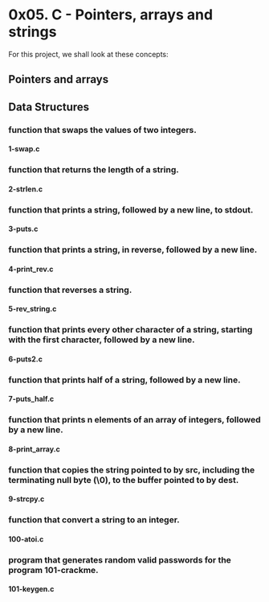 # 0x05. C - Pointers, arrays and strings
For this project, we shall look at these concepts:

## Pointers and arrays
## Data Structures
### function that swaps the values of two integers.
#### 1-swap.c
### function that returns the length of a string.
#### 2-strlen.c
### function that prints a string, followed by a new line, to stdout.
#### 3-puts.c
### function that prints a string, in reverse, followed by a new line.
#### 4-print_rev.c
### function that reverses a string.
#### 5-rev_string.c
### function that prints every other character of a string, starting with the first character, followed by a new line.
#### 6-puts2.c
### function that prints half of a string, followed by a new line.
#### 7-puts_half.c
### function that prints n elements of an array of integers, followed by a new line.
#### 8-print_array.c
### function that copies the string pointed to by src, including the terminating null byte (\0), to the buffer pointed to by dest.
#### 9-strcpy.c
### function that convert a string to an integer.
#### 100-atoi.c
### program that generates random valid passwords for the program 101-crackme.
#### 101-keygen.c
